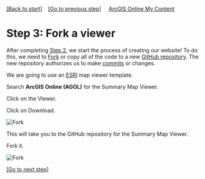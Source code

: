 [[Back to start]](github.md)&nbsp;&nbsp;&nbsp;&nbsp;[[Go to previous step]](GitHub_step2.md)
&nbsp;&nbsp;&nbsp;&nbsp;[ArcGIS Online My Content](http://www.arcgis.com/home/content.html)

# Step 3: Fork a viewer

After completing [Step 2](GitHub_step2.md), we start the process of creating our website! To do this, we need to [Fork](https://help.github.com/articles/github-glossary/#fork) or copy all of the code to a new [GitHub repository](https://help.github.com/articles/github-glossary/#repository).  The new repository authorizes us to make [commits](https://help.github.com/articles/github-glossary/#commit) or changes.


We are going to use an [ESRI](http://www.esri.com/) map viewer template.  

Search  **ArcGIS Online (AGOL)**  for the Summary Map Viewer. 

Click on the Viewer.

Click on Download.

![Fork](https://docs.google.com/uc?id=0BykF_bN9fsvIcFBlR2F4QkQtRUU)

This will take you to the GitHub repository for the Summary Map Viewer.

Fork it.

![Fork](https://docs.google.com/uc?id=0BykF_bN9fsvIMlhON0luLUZtdWs)

[[Go to next step]](GitHub_step4.md)
